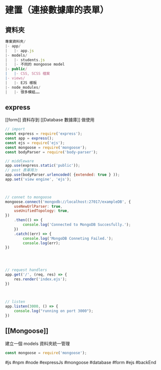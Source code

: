 # 建置（連接數據庫的表單）
## 資料夾
```js
專案資料夾/
|- app/				
|	|- app.js
|- models/				
|	|- students.js
|	|- 不同的 mongoose model
|- public/				
|	|- CSS, SCSS 檔案
|- views/				
|	|- EJS 樣板
|- node_modules/				
|	|- 很多模組……
```
## express
[[form]] 資料存到 [[Database 數據庫]] 做使用
```js
// import
const express = require('express');
const app = express();
const ejs = require('ejs');
const mongoose = require('mongoose');
const bodyParser = require('body-parser');

// middleware
app.use(express.static('public'));
// post 表單用ㄉ
app.use(bodyParser.urlencoded( {extended: true } ));
app.set('view engine', 'ejs');

  

// connet to mongoose
mongoose.connect('mongodb://localhost:27017/exampleDB', {
	useNewUrlParser: true,
	useUnifiedTopology: true,
})
	.then(() => {
		console.log('Connected to MongoDB Succesfully.');
	})
	.catch((err) => {
		console.log('MongoDB Conneting Failed.');
		console.log(err);
})

  
  

// request handlers
app.get('/', (req, res) => {
	res.render('index.ejs');
})

  
  
// listen
app.listen(3000, () => {
	console.log("running on port 3000");
})
```
## [[Mongoose]]
建立一個 models 資料夾統一管理
```js
const mongoose = require('mongoose');
```
#js #npm #node #expressJs #mongoose #database #form #ejs #backEnd 
